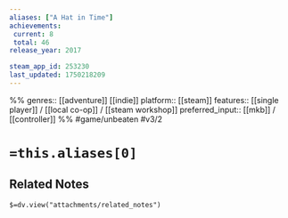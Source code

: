 ```yaml
---
aliases: ["A Hat in Time"]
achievements:
 current: 8
 total: 46
release_year: 2017

steam_app_id: 253230
last_updated: 1750218209
---
```

%%
genres:: [[adventure]] [[indie]]
platform:: [[steam]]
features:: [[single player]] / [[local co-op]] / [[steam workshop]]
preferred_input:: [[mkb]] / [[controller]]
%%
#game/unbeaten
#v3/2

# `=this.aliases[0]`
## Related Notes
`$=dv.view("attachments/related_notes")`